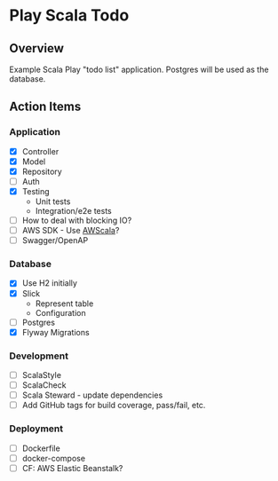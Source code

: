 # Play Scala Todo

## Overview

Example Scala Play "todo list" application. Postgres will be used as the database.

## Action Items

### Application

- [x] Controller
- [x] Model
- [x] Repository
- [ ] Auth
- [x] Testing
  - Unit tests
  - Integration/e2e tests
- [ ] How to deal with blocking IO?
- [ ] AWS SDK - Use [AWScala](https://github.com/seratch/AWScala)?
- [ ] Swagger/OpenAP

### Database

- [x] Use H2 initially
- [x] Slick
  - Represent table
  - Configuration
- [ ] Postgres
- [x] Flyway Migrations

### Development

- [ ] ScalaStyle
- [ ] ScalaCheck
- [ ] Scala Steward - update dependencies
- [ ] Add GitHub tags for build coverage, pass/fail, etc.

### Deployment

- [ ] Dockerfile
- [ ] docker-compose
- [ ] CF: AWS Elastic Beanstalk?